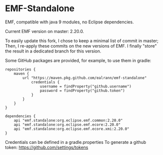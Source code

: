 # EMF-Standalone
EMF, compatible with java 9 modules, no Eclipse dependencies.

Current EMF version on master: 2.20.0.

To easily update this fork, I chose to keep a minimal list of commit in master; Then, I re-apply these commits on the new versions of EMF. I finally "store" the result in a dedicated branch for this version.

Some GitHub packages are provided, for example, to use them in gradle:
```
repositories {
	maven {
		url "https://maven.pkg.github.com/ealrann/emf-standalone"
			credentials {
				username = findProperty("github.username")
				password = findProperty("github.token")
			}
		}
	}
}

dependencies {
	api "emf.standalone:org.eclipse.emf.common:2.20.0"
	api "emf.standalone:org.eclipse.emf.ecore:2.20.0"
	api "emf.standalone:org.eclipse.emf.ecore.xmi:2.20.0"
}
```
Credentials can be defined in a gradle.properties
To generate a github token: https://github.com/settings/tokens
